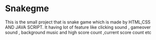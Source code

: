 # Snakegme
This is the small project that is snake game which is made by HTML,CSS AND JAVA SCRIPT. It having lot of feature like clicking sound , gameover sound , background music and high score count ,current score count etc
